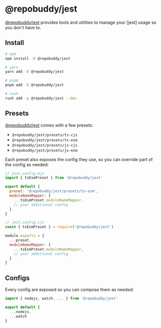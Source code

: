 # @repobuddy/jest

[@repobuddy/jest] provides tools and utilities to manage your [jest] usage so you don't have to.

## Install

```sh
# npm
npm install -D @repobuddy/jest

# yarn
yarn add -D @repobuddy/jest

# pnpm
pnpm add -D @repobuddy/jest

# rush
rush add -p @repobuddy/jest --dev
```

## Presets

[@repobuddy/jest] comes with a few presets:

- `@repobuddy/jest/presets/ts-cjs`
- `@repobuddy/jest/presets/ts-esm`
- `@repobuddy/jest/presets/js-cjs`
- `@repobuddy/jest/presets/js-esm`

Each preset also exposes the config they use, so you can override part of the config as needed:

```js
// jest.config.mjs
import { tsEsmPreset } from '@repobuddy/jest'

export default {
  preset: '@repobuddy/jest/presets/ts-esm',
  moduleNameMapper: {
    ...tsEsmPreset.moduleNameMapper,
    // your additional config
  }
}
```

```js
// jest.config.cjs
const { tsEsmPreset } = require('@repobuddy/jest')

module.exports = {
  ...preset,
  moduleNameMapper: {
    ...tsEsmPreset.moduleNameMapper,
    // your additional config
  }
}
```

## Configs

Every config are exposed so you can compose them as needed:

```js
import { nodejs, watch, ... } from '@repobuddy/jest'

export default {
  ...nodejs,
  ...watch
}
```

[@repobuddy/jest]: https://github.com/repobuddy/jest
